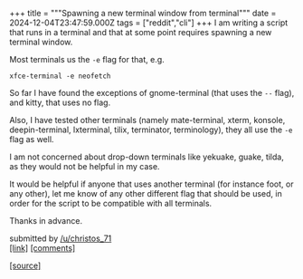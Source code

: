 +++
title = """Spawning a new terminal window from terminal"""
date = 2024-12-04T23:47:59.000Z
tags = ["reddit","cli"]
+++
I am writing a script that runs in a terminal and that at some point requires spawning a new terminal window.

Most terminals us the `-e` flag for that, e.g.

    xfce-terminal -e neofetch 

So far I have found the exceptions of gnome-terminal (that uses the `--` flag), and kitty, that uses no flag.

Also, I have tested other terminals (namely mate-terminal, xterm, konsole, deepin-terminal, lxterminal, tilix, terminator, terminology), they all use the `-e` flag as well.

I am not concerned about drop-down terminals like yekuake, guake, tilda, as they would not be helpful in my case.

It would be helpful if anyone that uses another terminal (for instance foot, or any other), let me know of any other different flag that should be used, in order for the script to be compatible with all terminals.

Thanks in advance.

submitted by [/u/christos\_71](https://www.reddit.com/user/christos_71)  
[\[link\]](https://www.reddit.com/r/commandline/comments/1h6v15p/spawning_a_new_terminal_window_from_terminal/) [\[comments\]](https://www.reddit.com/r/commandline/comments/1h6v15p/spawning_a_new_terminal_window_from_terminal/)

[[source]](https://www.reddit.com/r/commandline/comments/1h6v15p/spawning_a_new_terminal_window_from_terminal/)
